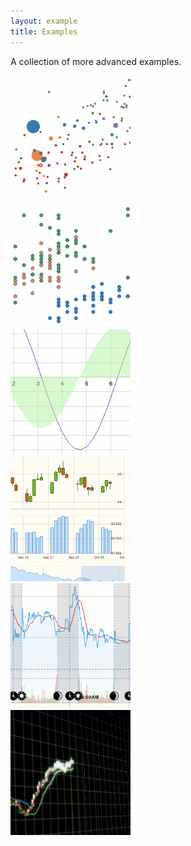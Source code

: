 ```yaml
---
layout: example
title: Examples
---
```


A collection of more advanced examples.

<div class="row">
  <div class="col-sm-6 col-md-4">
    <a href="bubble/" class="thumbnail">
      <img src="bubble/thumbnail.png" alt="Bubble chart">
    </a>
  </div>
  <div class="col-sm-6 col-md-4">
    <a href="scatter/" class="thumbnail">
      <img src="scatter/thumbnail.png" alt="Scatterplot">
    </a>
  </div>
  <div class="col-sm-6 col-md-4">
    <a href="simple/" class="thumbnail">
      <img src="simple/thumbnail.png" alt="Simple">
    </a>
  </div>
</div>

<div class="row">
  <div class="col-sm-6 col-md-4">
    <a href="low-barrel/" class="thumbnail">
      <img src="low-barrel/thumbnail.png" alt="Low Barrel">
    </a>
  </div>
  <div class="col-sm-6 col-md-4">
    <a href="yahoo-finance-chart/" class="thumbnail">
      <img src="yahoo-finance-chart/thumbnail.png" alt="Yahoo Finance Chart">
    </a>
  </div>
  <div class="col-sm-6 col-md-4">
    <a href="basecoin" class="thumbnail">
      <img src="basecoin/thumbnail.png" alt="Basecoin">
    </a>
  </div>
</div>

